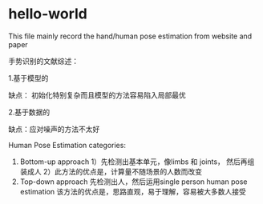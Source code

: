 # hello-world

This file mainly record the hand/human pose estimation from website and paper

手势识别的文献综述：

1.基于模型的

缺点： 初始化特别复杂而且模型的方法容易陷入局部最优

2.基于数据的

缺点：应对噪声的方法不太好

Human Pose Estimation categories:

1. Bottom-up approach
1）先检测出基本单元，像limbs 和 joints， 然后再组装成人
2）此方法的优点是，计算量不随场景的人数而改变
2. Top-down approach
先检测出人，然后运用single person human pose estimation
该方法的优点是，思路直观，易于理解，容易被大多数人接受
